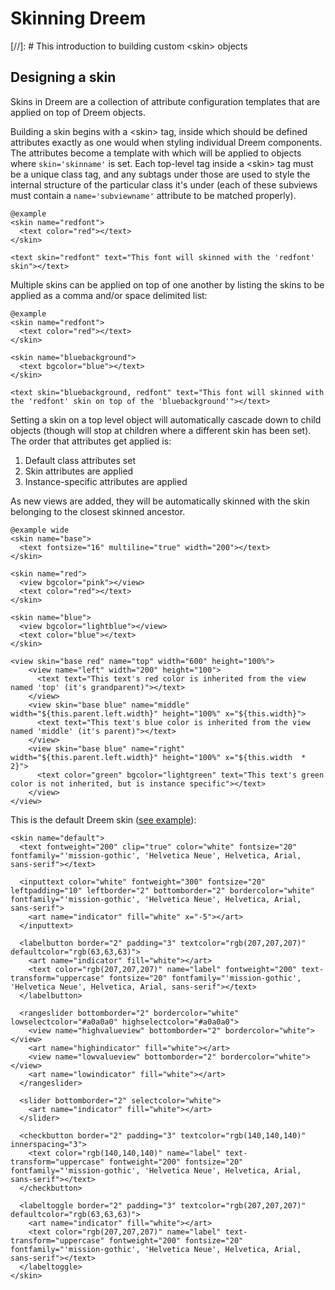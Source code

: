 # Skinning Dreem

[//]: # This introduction to building custom &lt;skin&gt; objects

## Designing a skin

Skins in Dreem are a collection of attribute configuration templates that are applied on top of Dreem objects.

Building a skin begins with a &lt;skin&gt; tag, inside which should be defined attributes exactly as one would
when styling individual Dreem components. The attributes become a template with which will be applied to objects
where `skin='skinname'` is set. Each top-level tag inside a &lt;skin&gt; tag must be a unique class tag,
and any subtags under those are used to style the internal structure of the particular class it's under
(each of these subviews must contain a `name='subviewname'` attribute to be matched properly).

    @example
    <skin name="redfont">
      <text color="red"></text>
    </skin>

    <text skin="redfont" text="This font will skinned with the 'redfont' skin"></text>

Multiple skins can be applied on top of one another by listing the skins to be applied as a comma and/or space delimited list:

    @example
    <skin name="redfont">
      <text color="red"></text>
    </skin>

    <skin name="bluebackground">
      <text bgcolor="blue"></text>
    </skin>

    <text skin="bluebackground, redfont" text="This font will skinned with the 'redfont' skin on top of the 'bluebackground'"></text>

Setting a skin on a top level object will automatically cascade down to child objects (though will stop at children
where a different skin has been set).  The order that attributes get applied is:

1. Default class attributes set
2. Skin attributes are applied
3. Instance-specific attributes are applied

As new views are added, they will be automatically skinned with the skin belonging to the closest skinned ancestor.

    @example wide
    <skin name="base">
      <text fontsize="16" multiline="true" width="200"></text>
    </skin>

    <skin name="red">
      <view bgcolor="pink"></view>
      <text color="red"></text>
    </skin>

    <skin name="blue">
      <view bgcolor="lightblue"></view>
      <text color="blue"></text>
    </skin>

    <view skin="base red" name="top" width="600" height="100%">
        <view name="left" width="200" height="100">
          <text text="This text's red color is inherited from the view named 'top' (it's grandparent)"></text>
        </view>
        <view skin="base blue" name="middle" width="${this.parent.left.width}" height="100%" x="${this.width}">
          <text text="This text's blue color is inherited from the view named 'middle' (it's parent)"></text>
        </view>
        <view skin="base blue" name="right" width="${this.parent.left.width}" height="100%" x="${this.width  * 2}">
          <text color="green" bgcolor="lightgreen" text="This text's green color is not inherited, but is instance specific"></text>
        </view>
    </view>

This is the default Dreem skin ([see example](http://localhost:8080/examples/style.html)):

    <skin name="default">
      <text fontweight="200" clip="true" color="white" fontsize="20" fontfamily="'mission-gothic', 'Helvetica Neue', Helvetica, Arial, sans-serif"></text>

      <inputtext color="white" fontweight="300" fontsize="20" leftpadding="10" leftborder="2" bottomborder="2" bordercolor="white" fontfamily="'mission-gothic', 'Helvetica Neue', Helvetica, Arial, sans-serif">
        <art name="indicator" fill="white" x="-5"></art>
      </inputtext>

      <labelbutton border="2" padding="3" textcolor="rgb(207,207,207)" defaultcolor="rgb(63,63,63)">
        <art name="indicator" fill="white"></art>
        <text color="rgb(207,207,207)" name="label" fontweight="200" text-transform="uppercase" fontsize="20" fontfamily="'mission-gothic', 'Helvetica Neue', Helvetica, Arial, sans-serif"></text>
      </labelbutton>

      <rangeslider bottomborder="2" bordercolor="white" lowselectcolor="#a0a0a0" highselectcolor="#a0a0a0">
        <view name="highvalueview" bottomborder="2" bordercolor="white"></view>
        <art name="highindicator" fill="white"></art>
        <view name="lowvalueview" bottomborder="2" bordercolor="white"></view>
        <art name="lowindicator" fill="white"></art>
      </rangeslider>

      <slider bottomborder="2" selectcolor="white">
        <art name="indicator" fill="white"></art>
      </slider>

      <checkbutton border="2" padding="3" textcolor="rgb(140,140,140)" innerspacing="3">
        <text color="rgb(140,140,140)" name="label" text-transform="uppercase" fontweight="200" fontsize="20" fontfamily="'mission-gothic', 'Helvetica Neue', Helvetica, Arial, sans-serif"></text>
      </checkbutton>

      <labeltoggle border="2" padding="3" textcolor="rgb(207,207,207)" defaultcolor="rgb(63,63,63)">
        <art name="indicator" fill="white"></art>
        <text color="rgb(207,207,207)" name="label" text-transform="uppercase" fontweight="200" fontsize="20" fontfamily="'mission-gothic', 'Helvetica Neue', Helvetica, Arial, sans-serif"></text>
      </labeltoggle>
    </skin>

